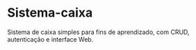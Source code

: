 # Sistema-caixa
Sistema de caixa simples para fins de aprendizado, com CRUD, autenticação e interface Web.
